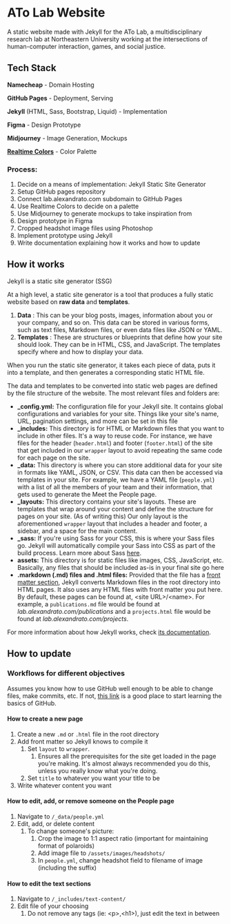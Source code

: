 # ATo Lab Website

A static website made with Jekyll for the ATo Lab, a multidisciplinary research lab at Northeastern University working at the intersections of human-computer interaction, games, and social justice.

## Tech Stack

**Namecheap** - Domain Hosting

**GitHub Pages** - Deployment, Serving

**Jekyll** (HTML, Sass, Bootstrap, Liquid) - Implementation

**Figma** - Design Prototype

**Midjourney** - Image Generation, Mockups

[**Realtime Colors**](https://realtimecolors.com/) - Color Palette

### Process:

1. Decide on a means of implementation: Jekyll Static Site Generator
2. Setup GitHub pages repository
3. Connect lab.alexandrato.com subdomain to GitHub Pages
4. Use Realtime Colors to decide on a palette
5. Use Midjourney to generate mockups to take inspiration from
6. Design prototype in Figma
7. Cropped headshot image files using Photoshop
8. Implement prototype using Jekyll
9. Write documentation explaining how it works and how to update

## How it works

Jekyll is a static site generator (SSG)

At a high level, a static site generator is a tool that produces a fully static website based on **raw data** and **templates**.

1. **Data** : This can be your blog posts, images, information about you or your company, and so on. This data can be stored in various forms, such as text files, Markdown files, or even data files like JSON or YAML.
2. **Templates** : These are structures or blueprints that define how your site should look. They can be in HTML, CSS, and JavaScript. The templates specify where and how to display your data.

When you run the static site generator, it takes each piece of data, puts it into a template, and then generates a corresponding static HTML file.

The data and templates to be converted into static web pages are defined by the file structure of the website. The most relevant files and folders are:

- **\_config.yml:** The configuration file for your Jekyll site. It contains global configurations and variables for your site. Things like your site's name, URL, pagination settings, and more can be set in this file
- **\_includes:** This directory is for HTML or Markdown files that you want to include in other files. It's a way to reuse code. For instance, we have files for the header (`header.html`) and footer (`footer.html`) of the site that get included in our `wrapper` layout to avoid repeating the same code for each page on the site.
- **\_data:** This directory is where you can store additional data for your site in formats like YAML, JSON, or CSV. This data can then be accessed via templates in your site. For example, we have a YAML file (`people.yml`) with a list of all the members of your team and their information, that gets used to generate the Meet the People page.
- **\_layouts:** This directory contains your site's layouts. These are templates that wrap around your content and define the structure for pages on your site. (As of writing this) Our only layout is the aforementioned `wrapper` layout that includes a header and footer, a sidebar, and a space for the main content.
- **\_sass:** If you're using Sass for your CSS, this is where your Sass files go. Jekyll will automatically compile your Sass into CSS as part of the build process. Learn more about Sass [here](https://sass-lang.com/documentation/).
- **assets:** This directory is for static files like images, CSS, JavaScript, etc. Basically, any files that should be included as-is in your final site go here
- **.markdown (.md) files and .html files:** Provided that the file has a [front matter section](https://jekyllrb.com/docs/front-matter/), Jekyll converts Markdown files in the root directory into HTML pages. It also uses any HTML files with front matter you put here. By default, these pages can be found at, \<site URL\>/\<name\>. For example, a `publications.md` file would be found at _lab.alexandrato.com/publications_ and a `projects.html` file would be found at _lab.alexandrato.com/projects_.

For more information about how Jekyll works, check [its documentation](https://jekyllrb.com/docs/).

## How to update

### Workflows for different objectives

Assumes you know how to use GitHub well enough to be able to change files, make commits, etc. If not, [this link](https://docs.github.com/en/get-started/quickstart/hello-world) is a good place to start learning the basics of GitHub.

#### How to create a new page

1. Create a new `.md` or `.html` file in the root directory
2. Add front matter so Jekyll knows to compile it
   1. Set `layout` to `wrapper`.
      1. Ensures all the prerequisites for the site get loaded in the page you're making. It's almost always recommended you do this, unless you really know what you're doing.
   2. Set `title` to whatever you want your title to be
3. Write whatever content you want

#### How to edit, add, or remove someone on the People page

1. Navigate to `/_data/people.yml`
2. Edit, add, or delete content
   1. To change someone's picture:
      1. Crop the image to 1:1 aspect ratio (important for maintaining format of polaroids)
      2. Add image file to `/assets/images/headshots/`
      3. In `people.yml`, change headshot field to filename of image (including the suffix)

#### How to edit the text sections

1. Navigate to `/_includes/text-content/`
2. Edit file of your choosing
   1. Do not remove any tags (ie: \<p\>,\<h1\>), just edit the text in between
